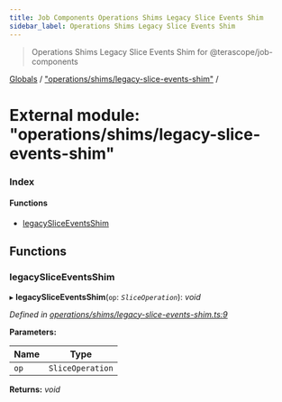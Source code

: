 ```yaml
---
title: Job Components Operations Shims Legacy Slice Events Shim
sidebar_label: Operations Shims Legacy Slice Events Shim
---
```


> Operations Shims Legacy Slice Events Shim for @terascope/job-components

[Globals](../overview.md) / ["operations/shims/legacy-slice-events-shim"](_operations_shims_legacy_slice_events_shim_.md) /

# External module: "operations/shims/legacy-slice-events-shim"

### Index

#### Functions

* [legacySliceEventsShim](_operations_shims_legacy_slice_events_shim_.md#legacysliceeventsshim)

## Functions

###  legacySliceEventsShim

▸ **legacySliceEventsShim**(`op`: *`SliceOperation`*): *void*

*Defined in [operations/shims/legacy-slice-events-shim.ts:9](https://github.com/terascope/teraslice/tree/0c8b1cfadd6cd255811e506264906c5373f2ebea/packages/job-components/operations/shims/legacy-slice-events-shim.ts#L9)*

**Parameters:**

Name | Type |
------ | ------ |
`op` | `SliceOperation` |

**Returns:** *void*
